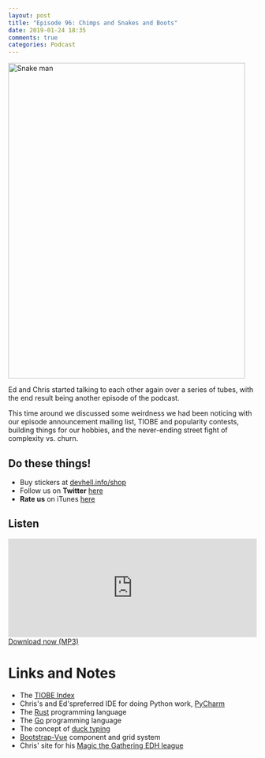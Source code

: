 ```yaml
---
layout: post
title: "Episode 96: Chimps and Snakes and Boots"
date: 2019-01-24 18:35
comments: true
categories: Podcast
---
```


<a data-flickr-embed="true"  href="https://www.flickr.com/photos/brevity/6043192337/in/photolist-p9dQNh-hmRb2S-oRKVrT-6jTxB9-GQBp8-p9edMC-TrXYZd-4SRHnj-ssF39-AwBZL-jbqneg-aWQk1v-jbuH7f-6oqQwP-7W5se1-fjvpR3-fjgdGx-u2T1f-ad1Wxk-57joeq-oRM8Eh-7F7BZN-JiSBxq-6ZPMsR-oRM39s-p9ghPp-8Pd1j6-aimfGp-28R9mo6-saVC5M-sTKMV3-SsTWaX-rZ2Fzk-sDog3R-a8xMYu-cP5ss9-6ZTF1U-8bvNPJ-ahNq11-P1PXbS-u2T7J-azLVQg-8rasqo-4Nv8Qy-adQo8z-ycHBhN-QVeZxE-u2T1U-9KLEFM-AwBT2/" title="Snake man"><img src="https://farm7.staticflickr.com/6146/6043192337_efe97d9f73_z.jpg" width="480" height="640" alt="Snake man"></a>

Ed and Chris started talking to each other again over a series of tubes,
with the end result being another episode of the podcast.

This time around we discussed some weirdness we had been noticing with
our episode announcement mailing list, TIOBE and popularity contests,
building things for our hobbies, and the never-ending street fight of
complexity vs. churn.

## Do these things!

* Buy stickers at [devhell.info/shop](http://devhell.info/shop)
* Follow us on **Twitter** [here](https://twitter.com/dev_hell)
* **Rate us** on iTunes [here](http://itunes.apple.com/us/podcast/dev-hell/id489840699)

## Listen

<iframe frameborder='0' height='200px' scrolling='no' seamless src='https://embed.simplecast.com/7eadc593?color=f5f5f5' width='100%'></iframe>
<a href="http://audio.simplecast.com/7eadc593.mp3" rel="enclosure">Download now (MP3)</a>

# Links and Notes

* The [TIOBE Index](https://www.tiobe.com/tiobe-index/)
* Chris's and Ed'spreferred IDE for doing Python work, [PyCharm](https://www.jetbrains.com/pycharm/)
* The [Rust](https://rust-lang.org) programming language 
* The [Go](https://golang.org) programming language
* The concept of [duck typing](https://en.wikipedia.org/wiki/Duck_typing)
* [Bootstrap-Vue](https://bootstrap-vue.js.org/) component and grid system
* Chris' site for his [Magic the Gathering EDH league](https://forestcityancients.com)

